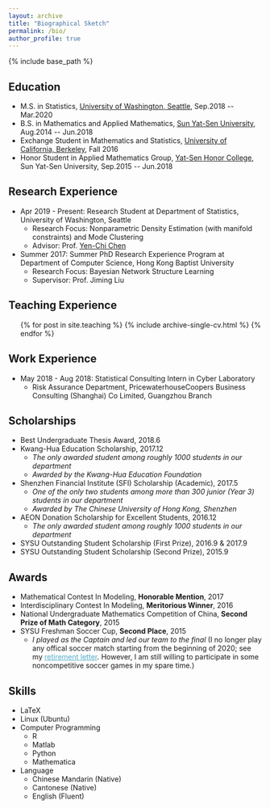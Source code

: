```yaml
---
layout: archive
title: "Biographical Sketch"
permalink: /bio/
author_profile: true
---
```


{% include base_path %}

Education
-----------
* M.S. in Statistics, [University of Washington, Seattle](http://www.washington.edu/), Sep.2018 -- Mar.2020
* B.S. in Mathematics and Applied Mathematics, [Sun Yat-Sen University](http://www.sysu.edu.cn/2012/en/index.htm), Aug.2014 -- Jun.2018
* Exchange Student in Mathematics and Statistics, [University of California, Berkeley](http://www.berkeley.edu/), Fall 2016
* Honor Student in Applied Mathematics Group, [Yat-Sen Honor College](http://yss.sysu.edu.cn/EnVersion/Index.aspx), Sun Yat-Sen University, Sep.2015 -- Jun.2018

Research Experience
-----------
* Apr 2019 - Present: Research Student at Department of Statistics, University of Washington, Seattle
  * Research Focus: Nonparametric Density Estimation (with manifold constraints) and Mode Clustering
  * Advisor: Prof. [Yen-Chi Chen](http://faculty.washington.edu/yenchic/)
* Summer 2017: Summer PhD Research Experience Program at Department of Computer Science, Hong Kong Baptist University
  * Research Focus: Bayesian Network Structure Learning
  * Supervisor: Prof. Jiming Liu

Teaching Experience
-----------
   <ul>{% for post in site.teaching %}
      {% include archive-single-cv.html %}
   {% endfor %}</ul>
   
Work Experience
-----------
* May 2018 - Aug 2018: Statistical Consulting Intern in Cyber Laboratory
  * Risk Assurance Department, PricewaterhouseCoopers Business Consulting (Shanghai) Co Limited, Guangzhou Branch

Scholarships
-----------
* Best Undergraduate Thesis Award, <!--**Prize: 500 RMB**--> 2018.6
* Kwang-Hua Education Scholarship, <!--**Prize: 3000 RMB**--> 2017.12
  * _The only awarded student among roughly 1000 students in our department_
  * _Awarded by the Kwang-Hua Education Foundation_
* Shenzhen Financial Institute (SFI) Scholarship (Academic), <!--**Prize: 10000 RMB**--> 2017.5
  * _One of the only two students among more than 300 junior (Year 3) students in our department_
  * _Awarded by The Chinese University of Hong Kong, Shenzhen_
* AEON Donation Scholarship for Excellent Students, <!--**Prize: 5000 RMB**--> 2016.12
  * _The only awarded student among roughly 1000 students in our department_
* SYSU Outstanding Student Scholarship (First Prize), <!--**Prize: 2000 RMB + 4000 RMB**--> 2016.9 & 2017.9
* SYSU Outstanding Student Scholarship (Second Prize), <!--**Prize: 1500 RMB**--> 2015.9


Awards
-----------
* Mathematical Contest In Modeling, **Honorable Mention**, 2017
* Interdisciplinary Contest In Modeling, **Meritorious Winner**, 2016
* National Undergraduate Mathematics Competition of China, **Second Prize of Math Category**, 2015
* SYSU Freshman Soccer Cup, **Second Place**, 2015
  * _I played as the Captain and led our team to the final_ (I no longer play any offical soccer match starting from the beginning of 2020; see my <A href="https://zhangyk8.github.io/portfolio/portfolio-3/" style="color: #52adc8; text-decoration=underline">retirement letter</A>. However, I am still willing to participate in some noncompetitive soccer games in my spare time.)

Skills
-----------
* LaTeX
* Linux (Ubuntu)
* Computer Programming
  * R
  * Matlab
  * Python
  * Mathematica
* Language
  * Chinese Mandarin (Native)
  * Cantonese (Native)
  * English (Fluent)

<!--
Publications
======
  <ul>{% for post in site.publications %}
    {% include archive-single-cv.html %}
  {% endfor %}</ul>
-->
<!--
Talks
======
  <ul>{% for post in site.talks %}
    {% include archive-single-talk-cv.html %}
  {% endfor %}</ul>
  -->
  

  
